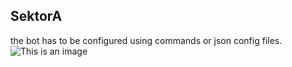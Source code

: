## SektorA
the bot has to be configured using commands or json config files.
![This is an image](https://i.ibb.co/Y85XKmG/Joseph-Ducreux-Original-Self-Portrait.jpg)